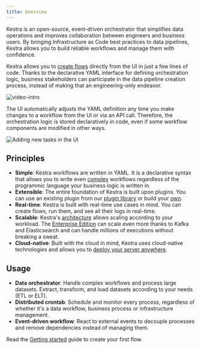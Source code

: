 ```yaml
---
title: Overview
---
```


Kestra is an open-source, event-driven orchestrator that simplifies data operations and improves collaboration between engineers and business users. By bringing Infrastructure as Code best practices to data pipelines, Kestra allows you to build reliable workflows and manage them with confidence.

Kestra allows you to [create flows](./05.developer-guide/01.flow.md) directly from the UI in just a few lines of code. Thanks to the declarative YAML interface for defining orchestration logic, business stakeholders can participate in the data pipeline creation process, instead of making that an engineering-only endeavor. 

![video-intro](https://kestra.io/video.gif)


The UI automatically adjusts the YAML definition any time you make changes to a workflow from the UI or via an API call. Therefore, the orchestration logic is stored declaratively in code, even if some workflow components are modified in other ways.

![Adding new tasks in the UI](https://kestra.io/adding-tasks.gif)


## Principles

- **Simple**: Kestra workflows are written in YAML. It is a declarative syntax that allows you to write even [complex](./05.developer-guide/02.tasks.md#flowable-tasks) workflows regardless of the programmic language your business logic is written in.
- **Extensible**: The entire foundation of Kestra is built upon plugins. You can use an existing plugin from our [plugin library](../plugins/index.md) or build your [own](./10.plugin-developer-guide/index.md).
- **Real-time**: Kestra is built with real-time use cases in mind. You can create flows, run them, and see all their logs in real-time.
- **Scalable**: Kestra's [architecture](./08.architecture.md) allows scaling according to your workload. The [Enterprise Edition](/enterprise) can scale even more thanks to Kafka and Elasticsearch and can handle millions of executions without breaking a sweat.
- **Cloud-native**: Built with the cloud in mind, Kestra uses cloud-native technologies and allows you to [deploy your server anywhere](./09.administrator-guide/02.deployment/index.md).


## Usage

- **Data orchestrator**: Handle complex workflows and process large datasets. Extract, transform, and load datasets according to your needs (ETL or ELT).
- **Distributed crontab**: Schedule and monitor every process, regardless of whether it's a data workflow, business process or infrastructure management.
- **Event-driven workflow**: React to external events to decouple processes and remove dependencies instead of managing them.

Read the [Getting started](./01.getting-started.md) guide to create your first flow.
